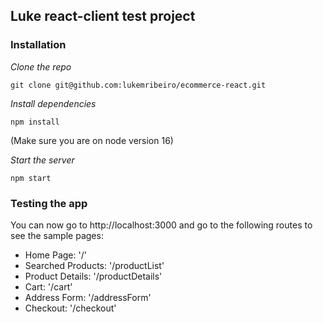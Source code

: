 ## Luke react-client test project

### Installation

*Clone the repo*

```
git clone git@github.com:lukemribeiro/ecommerce-react.git
```

*Install dependencies*

```
npm install
```

(Make sure you are on node version 16)

*Start the server*

```
npm start
```

### Testing the app

You can now go to http://localhost:3000 and go to the following routes to see the sample pages:

- Home Page: '/'
- Searched Products: '/productList'
- Product Details: '/productDetails'
- Cart: '/cart'
- Address Form: '/addressForm'
- Checkout: '/checkout'
